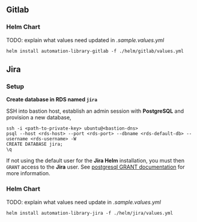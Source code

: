 ## Gitlab

### Helm Chart

TODO: explain what values need updated in _.sample.values.yml_

```shell
helm install automation-library-gitlab -f ./helm/gitlab/values.yml
```


## Jira

### Setup

**Create database in RDS named `jira`**
 
SSH into bastion host, establish an admin session with **PostgreSQL** and provision a new database,

```
ssh -i <path-to-private-key> ubuntu@<bastion-dns>
psql --host <rds-host> --port <rds-port> --dbname <rds-default-db> --username <rds-username> -W
CREATE DATABASE jira;
\q
```

If not using the default user for the **Jira Helm** installation, you must then `GRANT` access to the **Jira** user. See [postgresql GRANT documentation](https://www.postgresql.org/docs/current/sql-grant.html) for more information.

### Helm Chart

TODO: explain what values need update in _.sample.values.yml_

```shell
helm install automation-library-jira -f ./helm/jira/values.yml
```